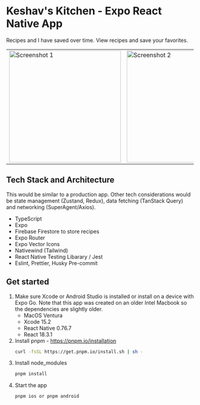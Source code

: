 # Keshav's Kitchen - Expo React Native App

Recipes and I have saved over time. View recipes and save your favorites.

<table>
  <tr>
    <td><img src="https://github.com/user-attachments/assets/e440ffee-536d-47ea-ab58-5034a757c727" width="300" alt="Screenshot 1"></td>
    <td><img src="https://github.com/user-attachments/assets/d0e92c6a-b7d9-4430-8049-59ea9bf08413" width="300" alt="Screenshot 2"></td>
    <td><img src="https://github.com/user-attachments/assets/b5218734-45c9-4386-9c0f-f6df7224594f" width="300" alt="Screenshot 3"></td>
  </tr>
</table>

## Tech Stack and Architecture
This would be similar to a production app. 
Other tech considerations would be state management (Zustand, Redux), data fetching (TanStack Query) and networking (SuperAgent/Axios). 
- TypeScript
- Expo
- Firebase Firestore to store recipes
- Expo Router
- Expo Vector Icons
- Nativewind (Tailwind)
- React Native Testing Libarary / Jest
- Eslint, Prettier, Husky Pre-commit

## Get started

1. Make sure Xcode or Android Studio is installed or install on a device with Expo Go. Note that this app was created on an older Intel Macbook so the dependencies are slightly older.
   - MacOS Ventura
   - Xcode 15.2
   - React Native 0.76.7
   - React 18.3.1
2. Install pnpm - https://pnpm.io/installation
   ```bash
   curl -fsSL https://get.pnpm.io/install.sh | sh -
   ```
3. Install node_modules
   ```bash
   pnpm install
   ```
4. Start the app
   ```bash
   pnpm ios or pnpm android
   ```
